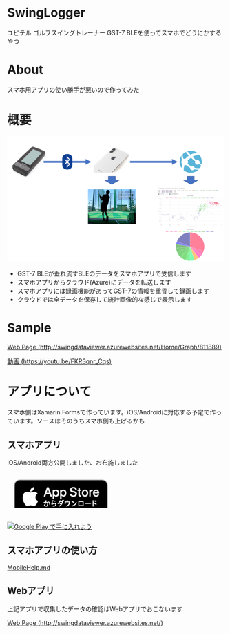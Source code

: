 # SwingLogger
ユピテル ゴルフスイングトレーナー GST-7 BLEを使ってスマホでどうにかするやつ


# About
スマホ用アプリの使い勝手が悪いので作ってみた


# 概要
![概要](./docs/Images/overview.png)

- GST-7 BLEが垂れ流すBLEのデータをスマホアプリで受信します
- スマホアプリからクラウド(Azure)にデータを転送します
- スマホアプリには録画機能があってGST-7の情報を重畳して録画します
- クラウドでは全データを保存して統計画像的な感じで表示します

# Sample
[Web Page (http://swingdataviewer.azurewebsites.net/Home/Graph/811889)](http://swingdataviewer.azurewebsites.net/Home/Graph/811889)

[動画 (https://youtu.be/FKR3qnr_Cqs)](https://youtu.be/FKR3qnr_Cqs)


# アプリについて

スマホ側はXamarin.Formsで作っています。iOS/Androidに対応する予定で作っています。ソースはそのうちスマホ側も上げるかも

## スマホアプリ

iOS/Android両方公開しました、お布施しました

<a style="display: inline-block; overflow: hidden; width: 218px; height: 65px; margin: 16px; background-size: contain;" href="https://apps.apple.com/us/app/swing-logger/id1469511261?mt=8"><img src="./docs/Images/appstore.png"/></a>

<a href='https://play.google.com/store/apps/details?id=com.punio.SwingLogger&pcampaignid=MKT-Other-global-all-co-prtnr-py-PartBadge-Mar2515-1'><img alt='Google Play で手に入れよう' src='https://play.google.com/intl/us-en/badges/images/generic/ja_badge_web_generic.png' width="250" height="97" style="vertical-align:baseline;" /></a>



## スマホアプリの使い方
[MobileHelp.md](https://punio.github.io/SwingLogger/MobileHelp.html)


## Webアプリ

上記アプリで収集したデータの確認はWebアプリでおこないます

[Web Page (http://swingdataviewer.azurewebsites.net/)](http://swingdataviewer.azurewebsites.net/)